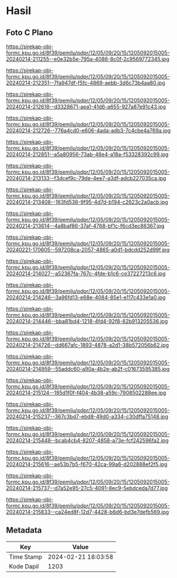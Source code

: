 # Hasil

## Foto C Plano

https://sirekap-obj-formc.kpu.go.id/8f39/pemilu/pdpr/12/05/09/20/15/1205092015005-20240214-211255--e0e32b5e-795a-4086-8c0f-2c9569772345.jpg

https://sirekap-obj-formc.kpu.go.id/8f39/pemilu/pdpr/12/05/09/20/15/1205092015005-20240214-212351--7fa947df-f5fc-4869-aebb-3d6c73b4aa80.jpg

https://sirekap-obj-formc.kpu.go.id/8f39/pemilu/pdpr/12/05/09/20/15/1205092015005-20240214-212618--d3328671-aea1-41d6-a655-927a87e91c43.jpg

https://sirekap-obj-formc.kpu.go.id/8f39/pemilu/pdpr/12/05/09/20/15/1205092015005-20240214-212726--776a4cd0-e606-4ada-adb3-7c4cbe4a769a.jpg

https://sirekap-obj-formc.kpu.go.id/8f39/pemilu/pdpr/12/05/09/20/15/1205092015005-20240214-212851--a5a80956-73ab-46e4-a18a-f53328392c99.jpg

https://sirekap-obj-formc.kpu.go.id/8f39/pemilu/pdpr/12/05/09/20/15/1205092015005-20240214-213133--f3dcef9c-79de-4ee7-a3df-adcb227035ca.jpg

https://sirekap-obj-formc.kpu.go.id/8f39/pemilu/pdpr/12/05/09/20/15/1205092015005-20240214-213408--163fd536-9f95-4d7d-b194-c2623c2a0acb.jpg

https://sirekap-obj-formc.kpu.go.id/8f39/pemilu/pdpr/12/05/09/20/15/1205092015005-20240214-213614--4a8baf86-37af-4768-bf1c-f6cd3ec86367.jpg

https://sirekap-obj-formc.kpu.go.id/8f39/pemilu/pdpr/12/05/09/20/15/1205092015005-20240221-170605--597208ca-2057-4865-a0d1-bdcdd252d99f.jpg

https://sirekap-obj-formc.kpu.go.id/8f39/pemilu/pdpr/12/05/09/20/15/1205092015005-20240214-214027--a52367fa-767c-4fde-b1c6-ce37227213c6.jpg

https://sirekap-obj-formc.kpu.go.id/8f39/pemilu/pdpr/12/05/09/20/15/1205092015005-20240214-214246--3a96fd13-e68e-4084-85e1-e117c433e1a0.jpg

https://sirekap-obj-formc.kpu.go.id/8f39/pemilu/pdpr/12/05/09/20/15/1205092015005-20240214-214446--bba81bd4-1218-4fd4-92f8-82b913205536.jpg

https://sirekap-obj-formc.kpu.go.id/8f39/pemilu/pdpr/12/05/09/20/15/1205092015005-20240214-214726--dd667afc-1893-4878-a2d1-38b572056b62.jpg

https://sirekap-obj-formc.kpu.go.id/8f39/pemilu/pdpr/12/05/09/20/15/1205092015005-20240214-214959--55addc60-a90a-4b2e-ab2f-c01673595385.jpg

https://sirekap-obj-formc.kpu.go.id/8f39/pemilu/pdpr/12/05/09/20/15/1205092015005-20240214-215124--195d1f0f-f404-4b38-a59c-7908502288ee.jpg

https://sirekap-obj-formc.kpu.go.id/8f39/pemilu/pdpr/12/05/09/20/15/1205092015005-20240214-215237--367c3bd7-ebd8-49d0-a334-c30dffa75148.jpg

https://sirekap-obj-formc.kpu.go.id/8f39/pemilu/pdpr/12/05/09/20/15/1205092015005-20240214-215448--bcab4cb4-8207-4858-a73e-fcf242596fa2.jpg

https://sirekap-obj-formc.kpu.go.id/8f39/pemilu/pdpr/12/05/09/20/15/1205092015005-20240214-215616--ae53b7b5-f670-42ca-99a6-d202888ef2f5.jpg

https://sirekap-obj-formc.kpu.go.id/8f39/pemilu/pdpr/12/05/09/20/15/1205092015005-20240214-215737--d7a52e95-27c5-4091-8ec9-5ebdceda7d77.jpg

https://sirekap-obj-formc.kpu.go.id/8f39/pemilu/pdpr/12/05/09/20/15/1205092015005-20240214-215833--ca24ed8f-12d7-4428-b6d6-bd3e7defb569.jpg


## Metadata

| Key        | Value               |
| ---------- | ------------------- |
| Time Stamp | 2024-02-21 18:03:58 |
| Kode Dapil | 1203                |



